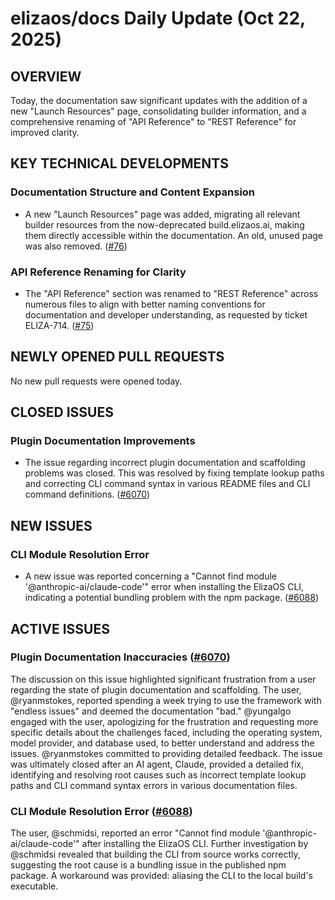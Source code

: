 # elizaos/docs Daily Update (Oct 22, 2025)
## OVERVIEW 
Today, the documentation saw significant updates with the addition of a new "Launch Resources" page, consolidating builder information, and a comprehensive renaming of "API Reference" to "REST Reference" for improved clarity.

## KEY TECHNICAL DEVELOPMENTS

### Documentation Structure and Content Expansion
*   A new "Launch Resources" page was added, migrating all relevant builder resources from the now-deprecated build.elizaos.ai, making them directly accessible within the documentation. An old, unused page was also removed. ([#76](https://github.com/elizaos/docs/pull/76))

### API Reference Renaming for Clarity
*   The "API Reference" section was renamed to "REST Reference" across numerous files to align with better naming conventions for documentation and developer understanding, as requested by ticket ELIZA-714. ([#75](https://github.com/elizaos/docs/pull/75))

## NEWLY OPENED PULL REQUESTS
No new pull requests were opened today.

## CLOSED ISSUES
### Plugin Documentation Improvements
*   The issue regarding incorrect plugin documentation and scaffolding problems was closed. This was resolved by fixing template lookup paths and correcting CLI command syntax in various README files and CLI command definitions. ([#6070](https://github.com/elizaos/docs/issues/6070))

## NEW ISSUES
### CLI Module Resolution Error
*   A new issue was reported concerning a "Cannot find module '@anthropic-ai/claude-code'" error when installing the ElizaOS CLI, indicating a potential bundling problem with the npm package. ([#6088](https://github.com/elizaos/docs/issues/6088))

## ACTIVE ISSUES
### Plugin Documentation Inaccuracies ([#6070](https://github.com/elizaos/docs/issues/6070))
The discussion on this issue highlighted significant frustration from a user regarding the state of plugin documentation and scaffolding. The user, @ryanmstokes, reported spending a week trying to use the framework with "endless issues" and deemed the documentation "bad." @yungalgo engaged with the user, apologizing for the frustration and requesting more specific details about the challenges faced, including the operating system, model provider, and database used, to better understand and address the issues. @ryanmstokes committed to providing detailed feedback. The issue was ultimately closed after an AI agent, Claude, provided a detailed fix, identifying and resolving root causes such as incorrect template lookup paths and CLI command syntax errors in various documentation files.

### CLI Module Resolution Error ([#6088](https://github.com/elizaos/docs/issues/6088))
The user, @schmidsi, reported an error "Cannot find module '@anthropic-ai/claude-code'" after installing the ElizaOS CLI. Further investigation by @schmidsi revealed that building the CLI from source works correctly, suggesting the root cause is a bundling issue in the published npm package. A workaround was provided: aliasing the CLI to the local build's executable.